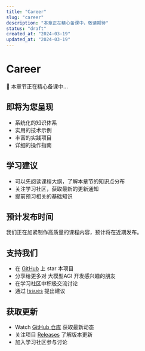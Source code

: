 ```yaml
---
title: "Career"
slug: "career"
description: "本章正在精心备课中，敬请期待"
status: "draft"
created_at: "2024-03-19"
updated_at: "2024-03-19"
---
```


# Career

🚧 本章节正在精心备课中...

## 即将为您呈现
- 系统化的知识体系
- 实用的技术示例
- 丰富的实践项目
- 详细的操作指南

## 学习建议
- 可以先阅读课程大纲，了解本章节的知识点分布
- 关注学习社区，获取最新的更新通知
- 提前预习相关的基础知识

## 预计发布时间
我们正在加紧制作高质量的课程内容，预计将在近期发布。

## 支持我们
- 在 [GitHub](https://github.com/learnagi/learnagi-course) 上 star 本项目
- 分享给更多对 大模型AGI 开发感兴趣的朋友
- 在学习社区中积极交流讨论
- 通过 [Issues](https://github.com/learnagi/learnagi-course/issues) 提出建议

## 获取更新
- Watch [GitHub 仓库](https://github.com/learnagi/learnagi-course) 获取最新动态
- 关注项目 [Releases](https://github.com/learnagi/learnagi-course/releases) 了解版本更新
- 加入学习社区参与讨论

